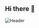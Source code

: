 ## Hi there 👋

![Header](https://capsule-render.vercel.app/api?type=Waving&color=timeGradient&height=200&animation=fadeIn&section=header&text=iPanelDev&fontSize=70)
